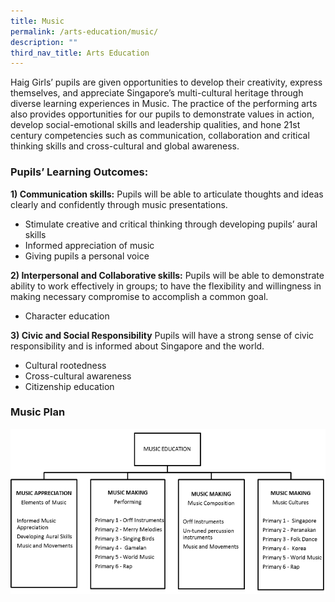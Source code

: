 ```yaml
---
title: Music
permalink: /arts-education/music/
description: ""
third_nav_title: Arts Education
---
```



Haig Girls’ pupils are given opportunities to develop their creativity, express themselves, and appreciate Singapore’s multi-cultural heritage through diverse learning experiences in Music. The practice of the performing arts also provides opportunities for our pupils to demonstrate values in action, develop social-emotional skills and leadership qualities, and hone 21st century competencies such as communication, collaboration and critical thinking skills and cross-cultural and global awareness. 

### Pupils’ Learning Outcomes:

**1)    Communication skills:**
Pupils will be able to articulate thoughts and ideas clearly and confidently through music presentations.
* Stimulate creative and critical thinking through developing pupils’ aural skills
* Informed appreciation of music
* Giving pupils a personal voice



**2)    Interpersonal and Collaborative skills:**
Pupils will be able to demonstrate ability to work effectively in groups; to have the flexibility and willingness in making necessary compromise to accomplish a common goal.
* Character education

**3)    Civic and Social Responsibility**
Pupils will have a strong sense of civic responsibility and is informed about Singapore and the world.
* Cultural rootedness
* Cross-cultural awareness
* Citizenship education


### Music Plan

![](/images/ae2.png)